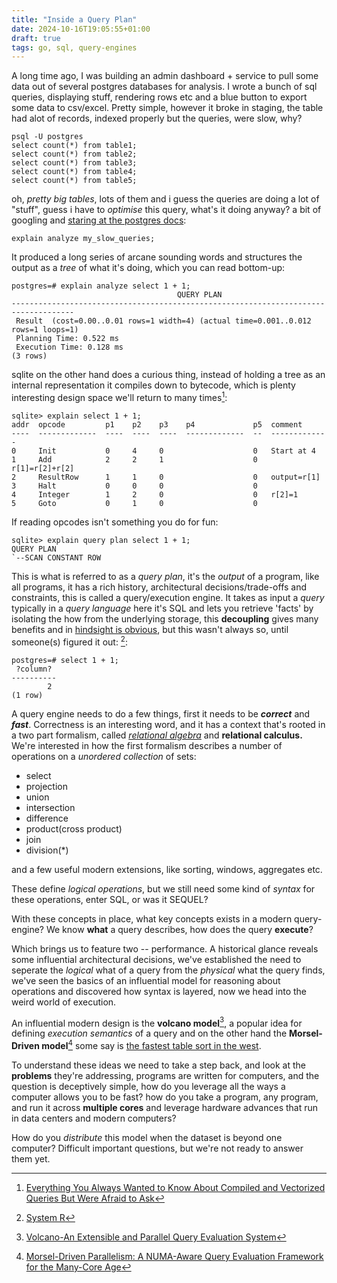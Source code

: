 ```yaml
---
title: "Inside a Query Plan"
date: 2024-10-16T19:05:55+01:00
draft: true
tags: go, sql, query-engines
---
```


A long time ago, I was building an admin dashboard + service to pull some data out of several postgres databases for analysis. I wrote a bunch of sql queries, displaying stuff, rendering rows etc and a blue button to export some data to csv/excel. Pretty simple, however it broke in staging, the table had alot of records, indexed properly but the queries, were slow, why?

```
psql -U postgres
select count(*) from table1;
select count(*) from table2;
select count(*) from table3;
select count(*) from table4;
select count(*) from table5;
```

oh, _pretty big tables_, lots of them and i guess the queries are doing a lot of "stuff", guess i have to _optimise_ this query, what's it doing anyway? a bit of googling and [staring at the postgres docs](https://www.postgresql.org/docs/current/using-explain.html):

```
explain analyze my_slow_queries;
```

It produced a long series of arcane sounding words and structures the output as a _tree_ of what it's doing, which you can read bottom-up:
```
postgres=# explain analyze select 1 + 1;
                                     QUERY PLAN                                     
------------------------------------------------------------------------------------
 Result  (cost=0.00..0.01 rows=1 width=4) (actual time=0.001..0.012 rows=1 loops=1)
 Planning Time: 0.522 ms
 Execution Time: 0.128 ms
(3 rows)
```

sqlite on the other hand does a curious thing, instead of holding a tree as an internal representation it compiles down to bytecode, which is plenty interesting design space we'll return to many times[^2]:

```
sqlite> explain select 1 + 1;
addr  opcode         p1    p2    p3    p4             p5  comment      
----  -------------  ----  ----  ----  -------------  --  -------------
0     Init           0     4     0                    0   Start at 4
1     Add            2     2     1                    0   r[1]=r[2]+r[2]
2     ResultRow      1     1     0                    0   output=r[1]
3     Halt           0     0     0                    0   
4     Integer        1     2     0                    0   r[2]=1
5     Goto           0     1     0                    0   
```

If reading opcodes isn't something you do for fun:
```
sqlite> explain query plan select 1 + 1;
QUERY PLAN
`--SCAN CONSTANT ROW
```

This is what is referred to as a _query plan_, it's the _output_ of a program, like all programs, it has a rich history, architectural decisions/trade-offs and constraints, this is called a query/execution engine. It takes as input a _query_ typically in a _query language_ here it's SQL and lets you retrieve 'facts' by isolating the how from the underlying storage, this **decoupling** gives many benefits and in [hindsight is obvious](https://en.wikipedia.org/wiki/Data_independence), but this wasn't always so, until someone(s) figured it out: [^1]:
```
postgres=# select 1 + 1;
 ?column? 
----------
        2
(1 row)
```

A query engine needs to do a few things, first it needs to be **_correct_** and **_fast_**. Correctness is an interesting word, and it has a context that's rooted in a two part formalism, called [_relational algebra_](https://en.wikipedia.org/wiki/Relational_algebra) and **relational calculus.** We're interested in how the first formalism describes a number of operations on a _unordered collection_ of sets:

- select
- projection
- union
- intersection
- difference
- product(cross product)
- join
- division(*)

and a few useful modern extensions, like sorting, windows, aggregates etc.

These define _logical operations_, but we still need some kind of _syntax_ for these operations, enter SQL, or was it SEQUEL?

With these concepts in place, what key concepts exists in a modern query-engine? We know **what** a query describes, how does the query **execute**?

Which brings us to feature two -- performance. A historical glance reveals some influential architectural decisions, we've established the need to seperate the _logical_ what of a query from the _physical_ what the query finds, we've seen the basics of an influential model for reasoning about operations and discovered how syntax is layered, now we head into the weird world of execution.

An influential modern design is the **volcano model**[^3], a popular idea for defining _execution semantics_ of a query and on the other hand the **Morsel-Driven model**[^4] some say is [the fastest table sort in the west](https://duckdb.org/2021/08/27/external-sorting.html).

To understand these ideas we need to take a step back, and look at the **problems** they're addressing, programs are written for computers, and the question is deceptively simple, how do you leverage all the ways a computer allows you to be fast? how do you take a program, any program, and run it across **multiple cores** and leverage hardware advances that run in data centers and modern computers?

How do you _distribute_ this model when the dataset is beyond one computer? Difficult important questions, but we're not ready to answer them yet. 

[^1]: [System R](https://www.seas.upenn.edu/~zives/cis650/papers/System-R.PDF)
[^2]: [Everything You Always Wanted to Know About
Compiled and Vectorized Queries But Were Afraid to Ask](https://www.vldb.org/pvldb/vol11/p2209-kersten.pdf)
[^3]: [Volcano-An Extensible and Parallel Query Evaluation System](https://paperhub.s3.amazonaws.com/dace52a42c07f7f8348b08dc2b186061.pdf)
[^4]: [Morsel-Driven Parallelism: A NUMA-Aware Query
Evaluation Framework for the Many-Core Age](https://db.in.tum.de/~leis/papers/morsels.pdf)
